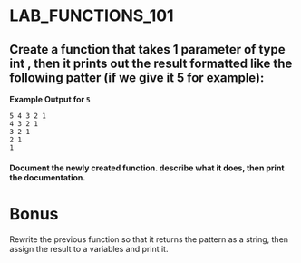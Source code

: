 # LAB_FUNCTIONS_101


## Create a function that takes 1 parameter of type int , then it prints out the result formatted like the following patter (if we give it 5 for example):

**Example Output for `5`**
```
5 4 3 2 1   
4 3 2 1   
3 2 1   
2 1   
1   
```

#### Document the newly created function. describe what it does, then print the documentation. 


# Bonus
Rewrite the previous function so that it returns the pattern as a string, then assign the result to a variables and print it.
 